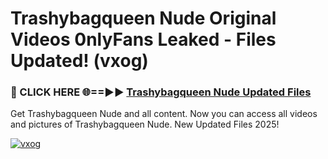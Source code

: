 # Trashybagqueen Nude Original Videos 0nlyFans Leaked - Files Updated! (vxog)

<h3>🔴 CLICK HERE 🌐==►► <a href="https://tinyurl.com/4mcuefdz" rel="nofollow">Trashybagqueen Nude Updated Files</a></h3>

Get Trashybagqueen Nude and all content. Now you can access all videos and pictures of Trashybagqueen Nude. New Updated Files 2025!

[![vxog](https://i.imgur.com/StAQSOY.gif)](https://tinyurl.com/4mcuefdz)
